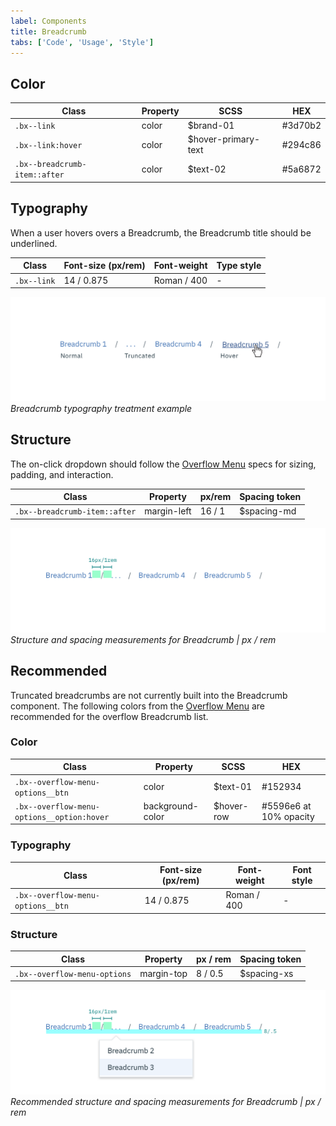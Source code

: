 ```yaml
---
label: Components
title: Breadcrumb
tabs: ['Code', 'Usage', 'Style']
---
```


## Color

| Class                         | Property | SCSS                | HEX     |
| ----------------------------- | -------- | ------------------- | ------- |
| `.bx--link`                   | color    | $brand-01           | #3d70b2 |
| `.bx--link:hover`             | color    | $hover-primary-text | #294c86 |
| `.bx--breadcrumb-item::after` | color    | $text-02            | #5a6872 |

## Typography

When a user hovers overs a Breadcrumb, the Breadcrumb title should be underlined.

| Class       | Font-size (px/rem) | Font-weight | Type style |
| ----------- | ------------------ | ----------- | ---------- |
| `.bx--link` | 14 / 0.875         | Roman / 400 | -          |

![Breadcrumb typography treatment example](images/breadcrumb-style-1.png)
_Breadcrumb typography treatment example_

## Structure

The on-click dropdown should follow the [Overflow Menu](/components/overflow-menu) specs for sizing, padding, and interaction.

| Class                         | Property    | px/rem | Spacing token |
| ----------------------------- | ----------- | ------ | ------------- |
| `.bx--breadcrumb-item::after` | margin-left | 16 / 1 | $spacing-md   |

![Truncated breadcrumb dropdown example](images/breadcrumb-style-2.png)
_Structure and spacing measurements for Breadcrumb | px / rem_

## Recommended

Truncated breadcrumbs are not currently built into the Breadcrumb component. The following colors from the [Overflow Menu](/overflow/style) are recommended for the overflow Breadcrumb list.

### Color

| Class                                      | Property         | SCSS       | HEX                    |
| ------------------------------------------ | ---------------- | ---------- | ---------------------- |
| `.bx--overflow-menu-options__btn`          | color            | $text-01   | #152934                |
| `.bx--overflow-menu-options__option:hover` | background-color | $hover-row | #5596e6 at 10% opacity |

### Typography

| Class                             | Font-size (px/rem) | Font-weight | Font style |
| --------------------------------- | ------------------ | ----------- | ---------- |
| `.bx--overflow-menu-options__btn` | 14 / 0.875         | Roman / 400 | -          |

### Structure

| Class                        | Property   | px / rem | Spacing token |
| ---------------------------- | ---------- | -------- | ------------- |
| `.bx--overflow-menu-options` | margin-top | 8 / 0.5  | $spacing-xs   |

![Truncated breadcrumb dropdown example](images/breadcrumb-style-3.png)
_Recommended structure and spacing measurements for Breadcrumb | px / rem_
